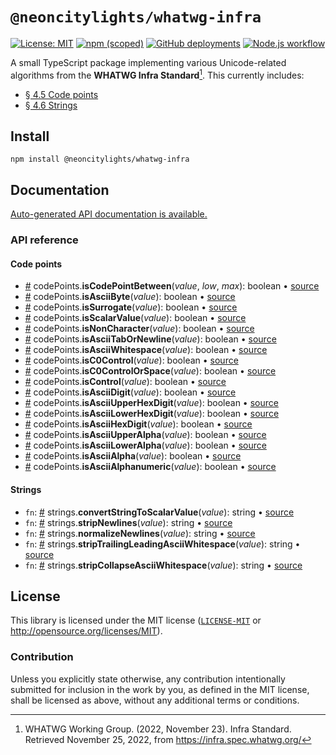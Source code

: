 # `@neoncitylights/whatwg-infra`
[![License: MIT](https://img.shields.io/badge/License-MIT-blue.svg)](https://opensource.org/licenses/MIT)
[![npm (scoped)](https://img.shields.io/npm/v/@neoncitylights/whatwg-infra)](https://www.npmjs.com/package/@neoncitylights/whatwg-infra)
[![GitHub deployments](https://img.shields.io/github/deployments/neoncitylights/ts-whatwg-infra/github-pages?label=deploy)](https://github.com/neoncitylights/ts-whatwg-infra/deployments/activity_log?environment=github-pages)
[![Node.js workflow](https://github.com/neoncitylights/ts-whatwg-infra/actions/workflows/main.yml/badge.svg)](https://github.com/neoncitylights/ts-whatwg-infra/actions/workflows/main.yml)

A small TypeScript package implementing various Unicode-related algorithms from the **WHATWG Infra Standard**[^whatwg-infra]. This currently includes:
 - [§ 4.5 Code points](https://infra.spec.whatwg.org/#code-points)
 - [§ 4.6 Strings](https://infra.spec.whatwg.org/#strings)

## Install
```
npm install @neoncitylights/whatwg-infra
```

## Documentation
[Auto-generated API documentation is available.](https://neoncitylights.github.io/ts-whatwg-infra/)

### API reference
#### Code points
 - <a href="#codePoints_isCodePointBetween">#</a> codePoints.**isCodePointBetween**(*value*, *low*, *max*): boolean • [source](./src/codePoints.ts)
 - <a href="#codePoints_isAsciiByte">#</a> codePoints.**isAsciiByte**(*value*): boolean • [source](./src/codePoints.ts)
 - <a href="#codePoints_isSurrogate">#</a> codePoints.**isSurrogate**(*value*): boolean • [source](./src/codePoints.ts)
 - <a href="#codePoints_isScalarValue">#</a> codePoints.**isScalarValue**(*value*): boolean • [source](./src/codePoints.ts)
 - <a href="#codePoints_isNonCharacter">#</a> codePoints.**isNonCharacter**(*value*): boolean • [source](./src/codePoints.ts)
 - <a href="#codePoints_isAsciiTabOrNewline">#</a> codePoints.**isAsciiTabOrNewline**(*value*): boolean • [source](./src/codePoints.ts)
 - <a href="#codePoints_isAsciiWhitespace">#</a> codePoints.**isAsciiWhitespace**(*value*): boolean • [source](./src/codePoints.ts)
 - <a href="#codePoints_isC0Control">#</a> codePoints.**isC0Control**(*value*): boolean • [source](./src/codePoints.ts)
 - <a href="#codePoints_isC0ControlOrSpace">#</a> codePoints.**isC0ControlOrSpace**(*value*): boolean • [source](./src/codePoints.ts)
 - <a href="#codePoints_isControl">#</a> codePoints.**isControl**(*value*): boolean • [source](./src/codePoints.ts)
 - <a href="#codePoints_isAsciiDigit">#</a> codePoints.**isAsciiDigit**(*value*): boolean • [source](./src/codePoints.ts)
 - <a href="#codePoints_isAsciiUpperHexDigit">#</a> codePoints.**isAsciiUpperHexDigit**(*value*): boolean • [source](./src/codePoints.ts)
 - <a href="#codePoints_isAsciiLowerHexDigit">#</a> codePoints.**isAsciiLowerHexDigit**(*value*): boolean • [source](./src/codePoints.ts)
 - <a href="#codePoints_isAsciiHexDigit">#</a> codePoints.**isAsciiHexDigit**(*value*): boolean • [source](./src/codePoints.ts)
 - <a href="#codePoints_isAsciiUpperAlpha">#</a> codePoints.**isAsciiUpperAlpha**(*value*): boolean • [source](./src/codePoints.ts)
 - <a href="#codePoints_isAsciiLowerAlpha">#</a> codePoints.**isAsciiLowerAlpha**(*value*): boolean • [source](./src/codePoints.ts)
 - <a href="#codePoints_isAsciiAlpha">#</a> codePoints.**isAsciiAlpha**(*value*): boolean • [source](./src/codePoints.ts)
 - <a href="#codePoints_isAsciiAlphanumeric">#</a> codePoints.**isAsciiAlphanumeric**(*value*): boolean • [source](./src/codePoints.ts)

#### Strings
 - `fn`: <a href="#strings_convertStringToScalarValue">#</a> strings.**convertStringToScalarValue**(*value*): string • [source](./src/strings.ts)
 - `fn`: <a href="#strings_stripNewlines">#</a> strings.**stripNewlines**(*value*): string • [source](./src/strings.ts)
 - `fn`: <a href="#strings_normalizeNewlines">#</a> strings.**normalizeNewlines**(*value*): string • [source](./src/strings.ts)
 - `fn`: <a href="#strings_stripTrailingLeadingAsciiWhitespace">#</a> strings.**stripTrailingLeadingAsciiWhitespace**(*value*): string • [source](./src/strings.ts)
 - `fn`: <a href="#strings_stripCollapseAsciiWhitespace">#</a> strings.**stripCollapseAsciiWhitespace**(*value*): string • [source](./src/strings.ts)

## License
This library is licensed under the MIT license ([`LICENSE-MIT`](./LICENSE) or http://opensource.org/licenses/MIT).

### Contribution
Unless you explicitly state otherwise, any contribution intentionally submitted for inclusion in the work by you, as defined in the MIT license, shall be licensed as above, without any additional terms or conditions.

[^whatwg-infra]: WHATWG Working Group. (2022, November 23). Infra Standard. Retrieved November 25, 2022, from https://infra.spec.whatwg.org/